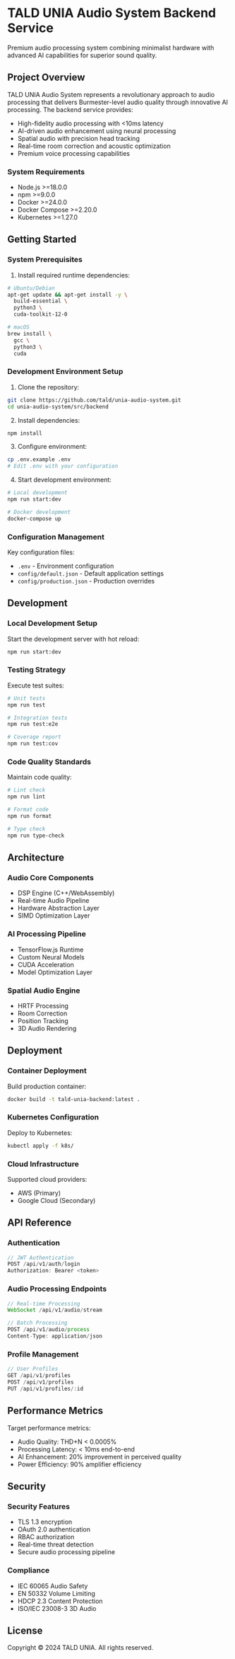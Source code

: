 # TALD UNIA Audio System Backend Service

Premium audio processing system combining minimalist hardware with advanced AI capabilities for superior sound quality.

## Project Overview

TALD UNIA Audio System represents a revolutionary approach to audio processing that delivers Burmester-level audio quality through innovative AI processing. The backend service provides:

- High-fidelity audio processing with <10ms latency
- AI-driven audio enhancement using neural processing
- Spatial audio with precision head tracking
- Real-time room correction and acoustic optimization
- Premium voice processing capabilities

### System Requirements

- Node.js >=18.0.0
- npm >=9.0.0
- Docker >=24.0.0
- Docker Compose >=2.20.0
- Kubernetes >=1.27.0

## Getting Started

### System Prerequisites

1. Install required runtime dependencies:
```bash
# Ubuntu/Debian
apt-get update && apt-get install -y \
  build-essential \
  python3 \
  cuda-toolkit-12-0

# macOS
brew install \
  gcc \
  python3 \
  cuda
```

### Development Environment Setup

1. Clone the repository:
```bash
git clone https://github.com/tald/unia-audio-system.git
cd unia-audio-system/src/backend
```

2. Install dependencies:
```bash
npm install
```

3. Configure environment:
```bash
cp .env.example .env
# Edit .env with your configuration
```

4. Start development environment:
```bash
# Local development
npm run start:dev

# Docker development
docker-compose up
```

### Configuration Management

Key configuration files:
- `.env` - Environment configuration
- `config/default.json` - Default application settings
- `config/production.json` - Production overrides

## Development

### Local Development Setup

Start the development server with hot reload:
```bash
npm run start:dev
```

### Testing Strategy

Execute test suites:
```bash
# Unit tests
npm run test

# Integration tests
npm run test:e2e

# Coverage report
npm run test:cov
```

### Code Quality Standards

Maintain code quality:
```bash
# Lint check
npm run lint

# Format code
npm run format

# Type check
npm run type-check
```

## Architecture

### Audio Core Components

- DSP Engine (C++/WebAssembly)
- Real-time Audio Pipeline
- Hardware Abstraction Layer
- SIMD Optimization Layer

### AI Processing Pipeline

- TensorFlow.js Runtime
- Custom Neural Models
- CUDA Acceleration
- Model Optimization Layer

### Spatial Audio Engine

- HRTF Processing
- Room Correction
- Position Tracking
- 3D Audio Rendering

## Deployment

### Container Deployment

Build production container:
```bash
docker build -t tald-unia-backend:latest .
```

### Kubernetes Configuration

Deploy to Kubernetes:
```bash
kubectl apply -f k8s/
```

### Cloud Infrastructure

Supported cloud providers:
- AWS (Primary)
- Google Cloud (Secondary)

## API Reference

### Authentication

```typescript
// JWT Authentication
POST /api/v1/auth/login
Authorization: Bearer <token>
```

### Audio Processing Endpoints

```typescript
// Real-time Processing
WebSocket /api/v1/audio/stream

// Batch Processing
POST /api/v1/audio/process
Content-Type: application/json
```

### Profile Management

```typescript
// User Profiles
GET /api/v1/profiles
POST /api/v1/profiles
PUT /api/v1/profiles/:id
```

## Performance Metrics

Target performance metrics:
- Audio Quality: THD+N < 0.0005%
- Processing Latency: < 10ms end-to-end
- AI Enhancement: 20% improvement in perceived quality
- Power Efficiency: 90% amplifier efficiency

## Security

### Security Features

- TLS 1.3 encryption
- OAuth 2.0 authentication
- RBAC authorization
- Real-time threat detection
- Secure audio processing pipeline

### Compliance

- IEC 60065 Audio Safety
- EN 50332 Volume Limiting
- HDCP 2.3 Content Protection
- ISO/IEC 23008-3 3D Audio

## License

Copyright © 2024 TALD UNIA. All rights reserved.